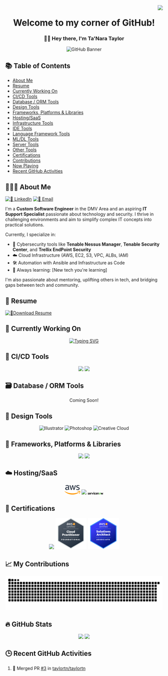 <!-- Polished GitHub Profile README for taylortn -->

<!-- HEAD: Custom Font and Visitor Badge -->
<link rel="preconnect" href="https://fonts.googleapis.com">
<link rel="preconnect" href="https://fonts.gstatic.com" crossorigin>
<link href="https://fonts.googleapis.com/css2?family=BioRhyme:wght@200..800&display=swap" rel="stylesheet">

<img align="right" src="https://visitor-badge.laobi.icu/badge?page_id=taylortn.taylortn" />

<!-- TITLE & BANNER -->
<h1 align="center">Welcome to my corner of GitHub!</h1>
<h3 align="center">👋🏾 Hey there, I'm <strong>Ta'Nara Taylor</strong></h3>

<p align="center">
  <img src="https://github.com/taylortn/taylortn/assets/161537665/55874b4b-9910-448e-a8cd-74ec9c9eb2ed" alt="GitHub Banner"/>
</p>

<!-- TABLE OF CONTENTS -->
## 📚 Table of Contents
- [About Me](#-about-me)
- [Resume](#-resume)
- [Currently Working On](#-currently-working-on)
- [CI/CD Tools](#-cicd-tools)
- [Database / ORM Tools](#-database--orm-tools)
- [Design Tools](#-design-tools)
- [Frameworks, Platforms & Libraries](#-frameworks-platforms--libraries)
- [Hosting/SaaS](#-hostingsaas)
- [Infrastructure Tools](#-infrastructure-tools)
- [IDE Tools](#-ide-tools)
- [Language Framework Tools](#-language-framework-tools)
- [ML/DL Tools](#-mldl-tools)
- [Server Tools](#-server-tools)
- [Other Tools](#-other-tools)
- [Certifications](#-certifications)
- [Contributions](#-my-contributions)
- [Now Playing](#-now-playing)
- [Recent GitHub Activities](#-recent-github-activities)

<!-- ABOUT ME -->
## 👩🏾‍💻 About Me

[![💼 LinkedIn](https://img.shields.io/badge/💼%20LinkedIn-cb5087?style=flat&logo=linkedin&logoColor=white)](https://linkedin.com/in/taylortanara)
[![📧 Email](https://img.shields.io/badge/📧%20Email-cb5087?style=flat&logo=gmail&logoColor=white)](mailto:tanara.taylor@yahoo.com)
<!--[![🌐 Website](https://img.shields.io/badge/🌐%20Website-cb5087?style=flat&logo=google-chrome&logoColor=white)](https://yourwebsiteurl.com)-->

I'm a **Custom Software Engineer** in the DMV Area and an aspiring **IT Support Specialist** passionate about technology and security. I thrive in challenging environments and aim to simplify complex IT concepts into practical solutions.

Currently, I specialize in:
- 🔐 Cybersecurity tools like **Tenable Nessus Manager**, **Tenable Security Center**, and **Trellix EndPoint Security**
- ☁️ Cloud Infrastructure (AWS, EC2, S3, VPC, ALBs, IAM)
- 🛠️ Automation with Ansible and Infrastructure as Code
- 🌱 Always learning: [New tech you're learning]

I'm also passionate about mentoring, uplifting others in tech, and bridging gaps between tech and community.

## 📄 Resume

[![📄Download Resume](https://img.shields.io/badge/📄%20My%20Resume-cb5087?style=flat&logo=read-the-docs&logoColor=white)](https://github.com/taylortn/taylortn/blob/root/resume/TaNara.Taylor%20Resume.pdf?raw=true)

<!-- CURRENT PROJECTS -->
## 🧠 Currently Working On
<p align="center">
  <a href="https://git.io/typing-svg">
    <img src="https://readme-typing-svg.demolab.com?font=Fira+Code&size=16&pause=50&multiline=true&random=false&width=750&height=350&lines=-+Comparing+Scans+from+Tenable+Security+Center+with+RHEL%2FWindows+Instances;+-+Automation+of+EBS+%26+AMI+Snapshots+with+Tags;+-+Creating+%26+Rotating+KMS+Keys+for+Encrypted+Instances;+-+Encrypting+EBS+Volumes+%26+Snapshots;+-+Updating+Nessus+Agents+and+Versions;+-+GUI+Health+Checks+%26+Web+Accessibility;+-+Setting+CloudWatch+Alarms+for+CPU+Utilization;+-+Installing+Ansible+Playbooks+on+AWS+Instances;+-+Deploying+Instances+to+Trellix+Endpoint+Security;+-+Managing+NACLs+%26+Security+Groups;+-+Creating+ALBs+%26+New+VPC+Deployments;+-+Writing+STIG+Checklists+%26+SIG+Docs+for+AAP" alt="Typing SVG" />
  </a>
</p>

<!-- TOOL SECTIONS (examples below) -->
## 🔁 CI/CD Tools
<p align="center">
  <img src="https://img.icons8.com/clouds/100/github.png" width="50"/>
  <img src="https://img.icons8.com/color/100/gitlab.png" width="50"/>
</p>

## 🗃️ Database / ORM Tools
<p align="center">Coming Soon!</p>

## 🎨 Design Tools
<p align="center">
  <img src="https://img.icons8.com/?size=100&id=13631&format=png&color=000000" width="50" alt="Illustrator"/>
  <img src="https://img.icons8.com/?size=100&id=13677&format=png&color=000000" width="50" alt="Photoshop"/>
  <img src="https://img.icons8.com/?size=100&id=omuSvqfyybfC&format=png&color=000000" width="50" alt="Creative Cloud"/>
</p>

## 🧩 Frameworks, Platforms & Libraries
<p align="center">
  <img src="https://images.g2crowd.com/uploads/product/image/social_landscape/social_landscape_a56946b0f7cacc09a4f3e6844fd08b04/tenable-security-center.png" width="50"/>
  <img src="https://www.access42.nl/wp-content/uploads/2020/01/nessus-logo.png" width="50"/>
</p>

## ☁️ Hosting/SaaS
<p align="center">
  <img src="https://raw.githubusercontent.com/taylortn/taylortn/main/images/amazon-web-services-aws-seeklogo.png" width="50"/>
  <img src="https://img.icons8.com/fluency/100/microsoft-teams-2019.png" width="50"/>
  <img src="https://raw.githubusercontent.com/taylortn/taylortn/main/images/servicenow-seeklogo.png" width="50"/>
</p>

<!-- Additional sections omitted for brevity, but would follow same pattern -->

<!-- CERTIFICATIONS -->
## 📜 Certifications
<p align="center">
  <img src="https://images.credly.com/images/131de2f5-03f5-40a7-bcce-f9ae49e3979c/twitter_thumb_201604_CompTIA_Security_2B.png" width="100"/>
  <img src="https://raw.githubusercontent.com/taylortn/taylortn/main/images/Cloud%20Practioner.png" width="100"/>
  <img src="images/aws-certified-solutions-architect-associate.png" width="100" alt="AWS Certified Solutions Architect – Associate Badge"/>
</p>

<!-- CONTRIBUTIONS -->
## 📈 My Contributions
<p align="center">
  <img src="https://raw.githubusercontent.com/taylortn/taylortn/output/github-contribution-grid-snake.svg" alt="snake eating my contributions"/>
</p>

<!-- COMMIT 

name: Full-year calendar
uses: lowlighter/metrics@latest
with:
  filename: metrics.plugin.isocalendar.fullyear.svg
  token: ${{ secrets.METRICS_TOKEN }}
  base: ""
  plugin_isocalendar: yes
  plugin_isocalendar_duration: full-year

<!-- STATS -->
## 🔥 GitHub Stats
<p align="center">
  <img src="https://github-readme-stats.vercel.app/api/top-langs?username=taylortn&layout=compact" width="400"/>
  <img src="https://github-readme-stats.vercel.app/api?username=taylortn&show_icons=true" width="400"/>
</p>

<!-- RECENT GITHUB ACTIVITY -->
## 🕒 Recent GitHub Activities
<!--START_SECTION:activity-->
1. 🎉 Merged PR [#3](https://github.com/taylortn/taylortn/pull/3) in [taylortn/taylortn](https://github.com/taylortn/taylortn)
<!--END_SECTION:activity-->
